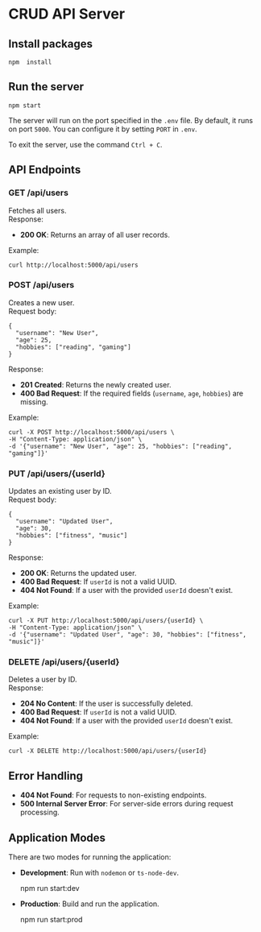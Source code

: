 # CRUD API Server

  

## Install packages


    npm  install


## Run the server


    npm start

  
The server will run on the port specified in the `.env` file. By default, it runs on port `5000`. You can configure it by setting `PORT` in `.env`.

  

To exit the server, use the command `Ctrl + C`.

## API Endpoints
### GET /api/users
Fetches all users.  
Response:

-   **200 OK**: Returns an array of all user records.

Example:

    curl http://localhost:5000/api/users

### POST /api/users

Creates a new user.  
Request body:

    {
      "username": "New User",
      "age": 25,
      "hobbies": ["reading", "gaming"]
    }

Response:

-   **201 Created**: Returns the newly created user.
-   **400 Bad Request**: If the required fields (`username`, `age`, `hobbies`) are missing.

Example:

    curl -X POST http://localhost:5000/api/users \
    -H "Content-Type: application/json" \
    -d '{"username": "New User", "age": 25, "hobbies": ["reading", "gaming"]}'

### PUT /api/users/{userId}

Updates an existing user by ID.  
Request body:

    {
      "username": "Updated User",
      "age": 30,
      "hobbies": ["fitness", "music"]
    }

Response:

-   **200 OK**: Returns the updated user.
-   **400 Bad Request**: If `userId` is not a valid UUID.
-   **404 Not Found**: If a user with the provided `userId` doesn't exist.

Example:

    curl -X PUT http://localhost:5000/api/users/{userId} \
    -H "Content-Type: application/json" \
    -d '{"username": "Updated User", "age": 30, "hobbies": ["fitness", "music"]}'

### DELETE /api/users/{userId}

Deletes a user by ID.  
Response:

-   **204 No Content**: If the user is successfully deleted.
-   **400 Bad Request**: If `userId` is not a valid UUID.
-   **404 Not Found**: If a user with the provided `userId` doesn't exist.

Example:

    curl -X DELETE http://localhost:5000/api/users/{userId}

## Error Handling

-   **404 Not Found**: For requests to non-existing endpoints.
-   **500 Internal Server Error**: For server-side errors during request processing.

## Application Modes

There are two modes for running the application:

-   **Development**: Run with `nodemon` or `ts-node-dev`.

    npm run start:dev

- **Production**: Build and run the application.

    npm run start:prod

